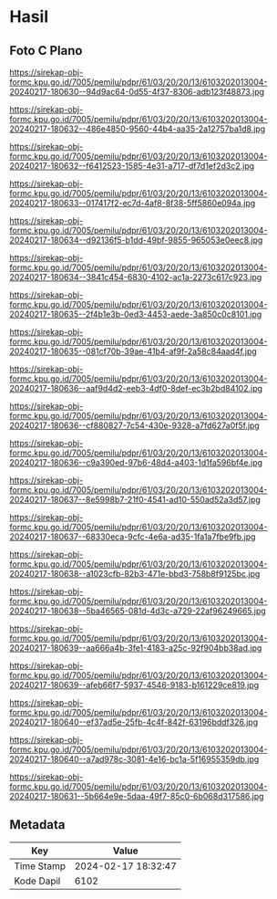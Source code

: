 # Hasil

## Foto C Plano

https://sirekap-obj-formc.kpu.go.id/7005/pemilu/pdpr/61/03/20/20/13/6103202013004-20240217-180630--94d9ac64-0d55-4f37-8306-adb123f48873.jpg

https://sirekap-obj-formc.kpu.go.id/7005/pemilu/pdpr/61/03/20/20/13/6103202013004-20240217-180632--486e4850-9560-44b4-aa35-2a12757ba1d8.jpg

https://sirekap-obj-formc.kpu.go.id/7005/pemilu/pdpr/61/03/20/20/13/6103202013004-20240217-180632--f6412523-1585-4e31-a717-df7d1ef2d3c2.jpg

https://sirekap-obj-formc.kpu.go.id/7005/pemilu/pdpr/61/03/20/20/13/6103202013004-20240217-180633--017417f2-ec7d-4af8-8f38-5ff5860e094a.jpg

https://sirekap-obj-formc.kpu.go.id/7005/pemilu/pdpr/61/03/20/20/13/6103202013004-20240217-180634--d92136f5-b1dd-49bf-9855-965053e0eec8.jpg

https://sirekap-obj-formc.kpu.go.id/7005/pemilu/pdpr/61/03/20/20/13/6103202013004-20240217-180634--3841c454-6830-4102-ac1a-2273c617c923.jpg

https://sirekap-obj-formc.kpu.go.id/7005/pemilu/pdpr/61/03/20/20/13/6103202013004-20240217-180635--2f4b1e3b-0ed3-4453-aede-3a850c0c8101.jpg

https://sirekap-obj-formc.kpu.go.id/7005/pemilu/pdpr/61/03/20/20/13/6103202013004-20240217-180635--081cf70b-39ae-41b4-af9f-2a58c84aad4f.jpg

https://sirekap-obj-formc.kpu.go.id/7005/pemilu/pdpr/61/03/20/20/13/6103202013004-20240217-180636--aaf9d4d2-eeb3-4df0-8def-ec3b2bd84102.jpg

https://sirekap-obj-formc.kpu.go.id/7005/pemilu/pdpr/61/03/20/20/13/6103202013004-20240217-180636--cf880827-7c54-430e-9328-a7fd627a0f5f.jpg

https://sirekap-obj-formc.kpu.go.id/7005/pemilu/pdpr/61/03/20/20/13/6103202013004-20240217-180636--c9a390ed-97b6-48d4-a403-1d1fa596bf4e.jpg

https://sirekap-obj-formc.kpu.go.id/7005/pemilu/pdpr/61/03/20/20/13/6103202013004-20240217-180637--8e5998b7-21f0-4541-ad10-550ad52a3d57.jpg

https://sirekap-obj-formc.kpu.go.id/7005/pemilu/pdpr/61/03/20/20/13/6103202013004-20240217-180637--68330eca-9cfc-4e6a-ad35-1fa1a7fbe9fb.jpg

https://sirekap-obj-formc.kpu.go.id/7005/pemilu/pdpr/61/03/20/20/13/6103202013004-20240217-180638--a1023cfb-82b3-471e-bbd3-758b8f9125bc.jpg

https://sirekap-obj-formc.kpu.go.id/7005/pemilu/pdpr/61/03/20/20/13/6103202013004-20240217-180638--5ba46565-081d-4d3c-a729-22af96249665.jpg

https://sirekap-obj-formc.kpu.go.id/7005/pemilu/pdpr/61/03/20/20/13/6103202013004-20240217-180639--aa666a4b-3fe1-4183-a25c-92f904bb38ad.jpg

https://sirekap-obj-formc.kpu.go.id/7005/pemilu/pdpr/61/03/20/20/13/6103202013004-20240217-180639--afeb66f7-5937-4546-9183-b161229ce819.jpg

https://sirekap-obj-formc.kpu.go.id/7005/pemilu/pdpr/61/03/20/20/13/6103202013004-20240217-180640--ef37ad5e-25fb-4c4f-842f-63196bddf326.jpg

https://sirekap-obj-formc.kpu.go.id/7005/pemilu/pdpr/61/03/20/20/13/6103202013004-20240217-180640--a7ad978c-3081-4e16-bc1a-5f16955359db.jpg

https://sirekap-obj-formc.kpu.go.id/7005/pemilu/pdpr/61/03/20/20/13/6103202013004-20240217-180631--5b664e9e-5daa-49f7-85c0-6b068d317586.jpg


## Metadata

| Key        | Value               |
| ---------- | ------------------- |
| Time Stamp | 2024-02-17 18:32:47 |
| Kode Dapil | 6102                |



